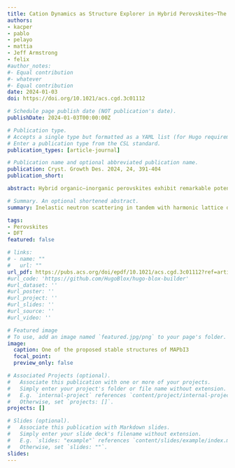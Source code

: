 ```yaml
---
title: Cation Dynamics as Structure Explorer in Hybrid Perovskites─The Case of MAPbI3
authors:
- kacper
- pablo
- pelayo
- mattia
- Jeff Armstrong
- felix
#author_notes:
#- Equal contribution
#- whatever
#- Equal contribution
date: 2024-01-03
doi: https://doi.org/10.1021/acs.cgd.3c01112

# Schedule page publish date (NOT publication's date).
publishDate: 2024-01-03T00:00:00Z

# Publication type.
# Accepts a single type but formatted as a YAML list (for Hugo requirements).
# Enter a publication type from the CSL standard.
publication_types: [article-journal]

# Publication name and optional abbreviated publication name.
publication: Cryst. Growth Des. 2024, 24, 391-404
publication_short:

abstract: Hybrid organic–inorganic perovskites exhibit remarkable potential as cost-effective and high-efficiency materials for photovoltaic applications. Their exceptional chemical tunability opens further routes for optimizing their optical and electronic properties through structural engineering. Nevertheless, the extraordinary softness of the lattice, stemming from its interconnected organic–inorganic composition, unveils formidable challenges in structural characterization. Here, by focusing on the quintessential methylammonium lead triiodide, MAPbI3, we combine first-principles modeling with high-resolution neutron scattering data to identify the key stationary points on its shallow potential energy landscape. This combined experimental and computational approach enables us to benchmark the performance of a collection of semilocal exchange–correlation functionals and to track the local distortions of the perovskite framework, hallmarked by the inelastic neutron scattering response of the organic cation. By conducting a thorough examination of structural distortions, we introduce the IKUR-PVP-1 structural data set. This data set contains nine mechanically stable structural models, each manifesting a distinct vibrational response. IKUR-PVP-1 constitutes a valuable resource for assessing thermal behavior in the low-temperature perovskite phase. In addition, it paves the way for the development of accurate force fields, enabling a comprehensive understanding of the interplay between the structure and dynamics in MAPbI3 and related hybrid perovskites.

# Summary. An optional shortened abstract.
summary: Inelastic neutron scattering in tandem with harmonic lattice dynamics calculations provides new insights into the local ordering and associated angular structural distortions in the 3D hybrid perovskite MAPbI3.

tags:
- Perovskites
- DFT
featured: false

# links:
# - name: ""
#   url: ""
url_pdf: https://pubs.acs.org/doi/epdf/10.1021/acs.cgd.3c01112?ref=article_openPDF
#url_code: 'https://github.com/HugoBlox/hugo-blox-builder'
#url_dataset: ''
#url_poster: ''
#url_project: ''
#url_slides: ''
#url_source: ''
#url_video: ''

# Featured image
# To use, add an image named `featured.jpg/png` to your page's folder. 
image:
  caption: One of the proposed stable structures of MAPbI3
  focal_point:
  preview_only: false

# Associated Projects (optional).
#   Associate this publication with one or more of your projects.
#   Simply enter your project's folder or file name without extension.
#   E.g. `internal-project` references `content/project/internal-project/index.md`.
#   Otherwise, set `projects: []`.
projects: []

# Slides (optional).
#   Associate this publication with Markdown slides.
#   Simply enter your slide deck's filename without extension.
#   E.g. `slides: "example"` references `content/slides/example/index.md`.
#   Otherwise, set `slides: ""`.
slides:
---
```


<!-- Main text. Remove this comment and add your extra content here.

{{% callout note %}}
Click the *Cite* button above to demo the feature to enable visitors to import publication metadata into their reference management software.
{{% /callout %}}

{{% callout note %}}
Create your slides in Markdown - click the *Slides* button to check out the example.
{{% /callout %}}

Add the publication's **full text** or **supplementary notes** here. You can use rich formatting such as including [code, math, and images](https://docs.hugoblox.com/content/writing-markdown-latex/).

-->
